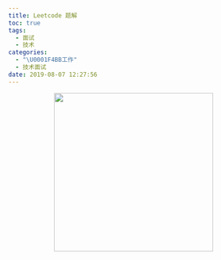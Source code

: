 ```yaml
---
title: Leetcode 题解
toc: true
tags:
  - 面试
  - 技术
categories:
  - "\U0001F4BB工作"
  - 技术面试
date: 2019-08-07 12:27:56
---
```







<div align="center"><img width="320px" src="https://open.weixin.qq.com/qr/code?username=idealyard"></img></div>
